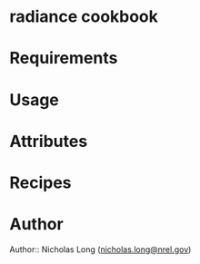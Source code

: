 # radiance cookbook

# Requirements

# Usage

# Attributes

# Recipes

# Author

Author:: Nicholas Long (<nicholas.long@nrel.gov>)
